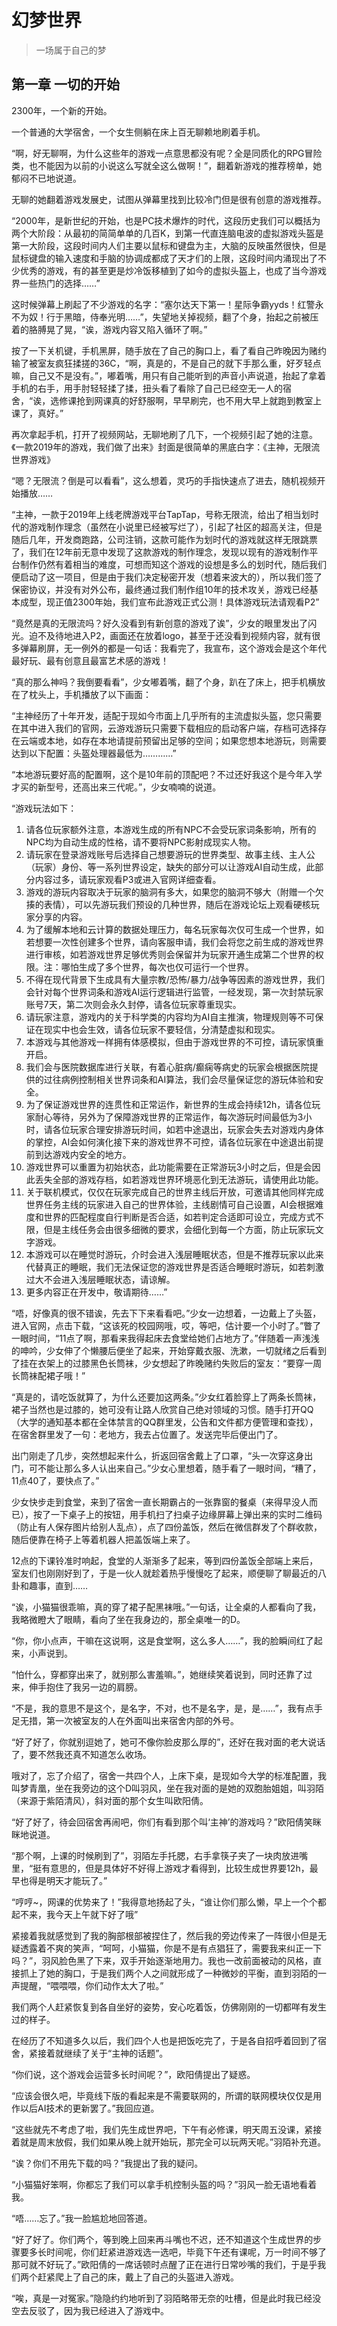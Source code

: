 # 幻梦世界
> 一场属于自己的梦

## 第一章 一切的开始

2300年，一个新的开始。

一个普通的大学宿舍，一个女生侧躺在床上百无聊赖地刷着手机。

“啊，好无聊啊，为什么这些年的游戏一点意思都没有呢？全是同质化的RPG冒险类，也不能因为以前的小说这么写就全这么做啊！”，翻着新游戏的推荐榜单，她郁闷不已地说道。

无聊的她翻着游戏发展史，试图从弹幕里找到比较冷门但是很有创意的游戏推荐。

“2000年，是新世纪的开始，也是PC技术爆炸的时代，这段历史我们可以概括为两个大阶段：从最初的简简单单的几百K，到第一代直连脑电波的虚拟游戏头盔是第一大阶段，这段时间内人们主要以鼠标和键盘为主，大脑的反映虽然很快，但是鼠标键盘的输入速度和手脑的协调成都成了天才们的上限，这段时间内涌现出了不少优秀的游戏，有的甚至更是炒冷饭移植到了如今的虚拟头盔上，也成了当今游戏界一些热门的选择……”

这时候弹幕上刷起了不少游戏的名字：“塞尔达天下第一！星际争霸yyds！红警永不为奴！行于黑暗，侍奉光明……”，失望地关掉视频，翻了个身，抬起之前被压着的胳膊晃了晃，“诶，游戏内容又陷入循环了啊。”

按了一下关机键，手机黑屏，随手放在了自己的胸口上，看了看自己昨晚因为赌约输了被室友疯狂揉搓的36C，“啊，真是的，不是自己的就下手那么重，好歹轻点嘛，自己又不是没有。”，嘟着嘴，用只有自己能听到的声音小声说道，抬起了拿着手机的右手，用手肘轻轻揉了揉，扭头看了看除了自己已经空无一人的宿舍，“诶，选修课抢到网课真的好舒服啊，早早刷完，也不用大早上就跑到教室上课了，真好。”

再次拿起手机，打开了视频网站，无聊地刷了几下，一个视频引起了她的注意。《一款2019年的游戏，我们做了出来》封面是很简单的黑底白字：《主神，无限流世界游戏》

“嗯？无限流？倒是可以看看”，这么想着，灵巧的手指快速点了进去，随机视频开始播放……

“主神，一款于2019年上线老牌游戏平台TapTap，号称无限流，给出了相当划时代的游戏制作理念（虽然在小说里已经被写烂了），引起了社区的超高关注，但是随后几年，开发商跑路，公司注销，这款可能作为划时代的游戏就这样无限跳票了，我们在12年前无意中发现了这款游戏的制作理念，发现以现有的游戏制作平台制作仍然有着相当的难度，可想而知这个游戏的设想是多么的划时代，随后我们便启动了这一项目，但是由于我们决定秘密开发（想着来波大的），所以我们签了保密协议，并没有对外公布，最终通过我们制作组10年的技术攻关，游戏已经基本成型，现正值2300年始，我们宣布此游戏正式公测！具体游戏玩法请观看P2”

“竟然是真的无限流吗？好久没看到有新创意的游戏了诶”，少女的眼里发出了闪光。迫不及待地进入P2，画面还在放着logo，甚至于还没看到视频内容，就有很多弹幕刷屏，无一例外的都是一句话：我看完了，我宣布，这个游戏会是这个年代最好玩、最有创意且最富艺术感的游戏！

“真的那么神吗？我倒要看看”，少女嘟着嘴，翻了个身，趴在了床上，把手机横放在了枕头上，手机播放了以下画面：

“主神经历了十年开发，适配于现如今市面上几乎所有的主流虚拟头盔，您只需要在其中进入我们的官网，云游戏游玩只需要下载相应的启动客户端，存档可选择存在云端或本地，如存在本地请提前预留出足够的空间；如果您想本地游玩，则需要达到以下配置：头盔处理器最低为…………”

“本地游玩要好高的配置啊，这个是10年前的顶配吧？不过还好我这个是今年入学才买的新型号，还高出来三代呢。”，少女喃喃的说道。

“游戏玩法如下：

1. 请各位玩家额外注意，本游戏生成的所有NPC不会受玩家词条影响，所有的NPC均为自动生成的性格，请不要将NPC影射成现实人物。
2. 请玩家在登录游戏账号后选择自己想要游玩的世界类型、故事主线、主人公（玩家）身份、等一系列世界设定，缺失的部分可以让游戏AI自动生成，此部分内容过多，请玩家观看P3或进入官网详细查看。
3. 游戏的游玩内容取决于玩家的脑洞有多大，如果您的脑洞不够大（附赠一个欠揍的表情），可以先游玩我们预设的几种世界，随后在游戏论坛上观看硬核玩家分享的内容。
4. 为了缓解本地和云计算的数据处理压力，每名玩家每次仅可生成一个世界，如若想要一次性创建多个世界，请向客服申请，我们会将您之前生成的游戏世界进行审核，如若游戏世界足够优秀则会保留并为玩家开通生成第二个世界的权限。注：哪怕生成了多个世界，每次也仅可运行一个世界。
5. 不得在现代背景下生成具有大量宗教/恐怖/暴力/战争等因素的游戏世界，我们会针对每个世界词条和游戏AI运行逻辑进行监管，一经发现，第一次封禁玩家账号7天，第二次则会永久封停，请各位玩家尊重现实。
6. 请玩家注意，游戏内的关于科学类的内容均为AI自主推演，物理规则等不可保证在现实中也会生效，请各位玩家不要轻信，分清楚虚拟和现实。
7. 本游戏与其他游戏一样拥有体感模拟，但由于游戏世界的不可控，请玩家慎重开启。
8. 我们会与医院数据库进行关联，有着心脏病/癫痫等病史的玩家会根据医院提供的过往病例控制相关世界词条和AI算法，我们会尽量保证您的游玩体验和安全。
9. 为了保证游戏世界的连贯性和正常运作，新世界的生成会持续12h，请各位玩家耐心等待，另外为了保障游戏世界的正常运作，每次游玩时间最低为3小时，请各位玩家合理安排游玩时间，如若中途退出，玩家会失去对游戏内身体的掌控，AI会如何演化接下来的游戏世界不可控，请各位玩家在中途退出前提前到达游戏内安全的地方。
10. 游戏世界可以重置为初始状态，此功能需要在正常游玩3小时之后，但是会因此丢失全部的游戏存档，如若游戏世界环境恶化到无法游玩，请使用此功能。
11. 关于联机模式，仅仅在玩家完成自己的世界主线后开放，可邀请其他同样完成世界任务主线的玩家进入自己的世界体验，主线剧情可自己设置，AI会根据难度和世界的匹配程度自行判断是否合适，如若判定合适即可设立，完成方式不限，但是主线任务会由很多细微的要求，会细化到每一个方面，防止玩家玩文字游戏。
12. 本游戏可以在睡觉时游玩，介时会进入浅层睡眠状态，但是不推荐玩家以此来代替真正的睡眠，我们无法保证您的游戏世界是否适合睡眠时游玩，如若刺激过大不会进入浅层睡眠状态，请谅解。
12. 更多内容正在开发中，敬请期待……”

“唔，好像真的很不错诶，先去下下来看看吧。”少女一边想着，一边戴上了头盔，进入官网，点击下载，“这该死的校园网哦，哎，等吧，估计要一个小时了。”瞥了一眼时间，“11点了啊，那看来我得起床去食堂给她们占地方了。”伴随着一声浅浅的呻吟，少女伸了个懒腰后便坐了起来，开始穿戴衣服、洗漱，一切就绪之后看到了挂在衣架上的过膝黑色长筒袜，少女想起了昨晚赌约失败后的室友：“要穿一周长筒袜配裙子哦！”

“真是的，请吃饭就算了，为什么还要加这两条。”少女红着脸穿上了两条长筒袜，裙子当然也是过膝的，她可没有让路人欣赏自己绝对领域的习惯。随手打开QQ（大学的通知基本都在全体禁言的QQ群里发，公告和文件都方便管理和查找），在宿舍群里发了一句：老地方，我去占位置了。发送完毕后便出门了。

出门刚走了几步，突然想起来什么，折返回宿舍戴上了口罩，“头一次穿这身出门，可不能让那么多人认出来自己。”少女心里想着，随手看了一眼时间，“糟了，11点40了，要快点了。”

少女快步走到食堂，来到了宿舍一直长期霸占的一张靠窗的餐桌（来得早没人而已），按了一下桌子上的按钮，用手机扫了扫桌子边缘屏幕上弹出来的实时二维码（防止有人保存图片给别人乱点），点了四份盖饭，然后在微信群发了个群收款，随后便靠在椅子上等着机器人把盖饭端上来了。

12点的下课铃准时响起，食堂的人渐渐多了起来，等到四份盖饭全部端上来后，室友们也刚刚好到了，于是一伙人就趁着热乎慢慢吃了起来，顺便聊了聊最近的八卦和趣事，直到……

“诶，小猫猫很乖嘛，真的穿了裙子配黑袜哦。”一句话，让全桌的人都看向了我，我略微瞪大了眼睛，看向了坐在我身边的，那全桌唯一的D。

“你，你小点声，干嘛在这说啊，这是食堂啊，这么多人……”，我的脸瞬间红了起来，小声说到。

“怕什么，穿都穿出来了，就别那么害羞嘛。”，她继续笑着说到，同时还靠了过来，伸手抱住了我另一边的肩膀。

“不是，我的意思不是这个，是名字，不对，也不是名字，是，是……”，我有点手足无措，第一次被室友的人在外面叫出来宿舍内部的外号。

“好了好了，你就别逗她了，她可不像你脸皮那么厚的”，还好在我对面的老大说话了，要不然我还真不知道怎么收场。

哦对了，忘了介绍了，宿舍一共四个人，上床下桌，是现如今大学的标准配置，我叫梦青凰，坐在我旁边的这个D叫羽风，坐在我对面的是她的双胞胎姐姐，叫羽陌（来源于紫陌清风），斜对面的那个女生叫欧阳倩。

“好了好了，待会回宿舍再闹吧，你们有看到那个叫‘主神’的游戏吗？”欧阳倩笑眯眯地说道。

“那个啊，上课的时候刷到了”，羽陌左手托腮，右手拿筷子夹了一块肉放进嘴里，“挺有意思的，但是具体好不好得上游戏才看得到，比较生成世界要12h，最早也得是明天才能玩了。”

“哼哼~，网课的优势来了！”我得意地扬起了头，“谁让你们那么懒，早上一个个都起不来，我今天上午就下好了哦”

紧接着我就感觉到了我的胸部根部被捏住了，然后我的旁边传来了一阵很小但是无疑透露着不爽的笑声，“呵呵，小猫猫，你是不是有点猖狂了，需要我来纠正一下吗？”，羽风脸色黑了下来，双手开始逐渐地用力。我也一改前面被动的风格，直接抓上了她的胸口，于是我们两个人之间就形成了一种微妙的平衡，直到羽陌的一声提醒，“喂喂喂，你们动作太大了啦。”

我们两个人赶紧恢复到各自坐好的姿势，安心吃着饭，仿佛刚刚的一切都咩有发生过的样子。

在经历了不知道多久以后，我们四个人也是把饭吃完了，于是各自招呼着回到了宿舍，紧接着就继续了关于“主神的话题”。

“你们说，这个游戏会运营多长时间呢？”，欧阳倩提出了疑惑。

“应该会很久吧，毕竟线下版的看起来是不需要联网的，所谓的联网模块仅仅是用作以后AI技术的更新罢了。”我回应道。

“这些就先不考虑了啦，我们先生成世界吧，下午有必修课，明天周五没课，紧接着就是周末放假，我们如果从晚上就开始玩，那完全可以玩两天呢。”羽陌补充道。

“诶？你们不用先下载的吗？”我提出了我的疑问。

“小猫猫好笨啊，你都忘了我们可以拿手机控制头盔的吗？”羽风一脸无语地看着我。

“唔……忘了。”我一脸尴尬地回答道。

“好了好了。你们两个，等到晚上回来再斗嘴也不迟，还不知道这个生成世界的步骤要多长时间呢，你们赶紧进游戏选一选吧，毕竟下午还有课呢，万一时间不够了那可就不好玩了。”欧阳倩的一席话顿时点醒了正在进行日常吵嘴的我们，于是乎我们两个赶紧爬上了自己的床，戴上了自己的头盔进入游戏。

“唉，真是一对冤家。”隐隐约约地听到了羽陌略带无奈的吐槽，但是此时我已经没空去反驳了，因为我已经进入了游戏中。

